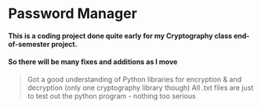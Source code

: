 # Password Manager

#### This is a coding project done quite early for my Cryptography class end-of-semester project.
#### So there will be many fixes and additions as I move
> Got a good understanding of Python libraries for encryption & and decryption (only one cryptography library though)
> All .txt files are just to test out the python program - nothing too serious


